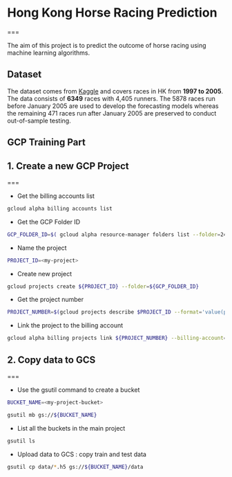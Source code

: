 # Hong Kong Horse Racing Prediction
===

The aim of this project is to predict the outcome of horse racing using machine learning algorithms.

## Dataset
The dataset comes from [Kaggle](https://www.kaggle.com/gdaley/hkracing) and covers races in HK from **1997 to 2005**. 
The data consists of **6349** races with 4,405 runners.
The 5878 races run before January 2005 are used to develop the forecasting models whereas the remaining 471 races run after January 2005 are preserved to conduct out-of-sample testing.

## GCP Training Part

## 1. Create a new GCP Project
===

* Get the billing accounts list

```bash
gcloud alpha billing accounts list
```

* Get the GCP Folder ID

```bash
GCP_FOLDER_ID=$( gcloud alpha resource-manager folders list --folder=244298749746 --format=json | jq -c '.[] | select( .displayName | contains("DATA"))' | jq '.name' | cut -f 2 -d '/' | sed 's/"//g')
```

* Name the project

```bash
PROJECT_ID=<my-project>
```

* Create new project

```bash
gcloud projects create ${PROJECT_ID} --folder=${GCP_FOLDER_ID}
```

* Get the project number

```bash
PROJECT_NUMBER=$(gcloud projects describe $PROJECT_ID --format='value(projectNumber)')
```

- Link the project to the billing account

```bash
gcloud alpha billing projects link ${PROJECT_NUMBER} --billing-account=${REPLACE_WITH_AN_ENABLED_ACCOUNT_ID}
```

## 2. Copy data to GCS
===

* Use the gsutil command to create a bucket

```bash
BUCKET_NAME=<my-project-bucket>

gsutil mb gs://${BUCKET_NAME}
```

* List all the buckets in the main project

```bash
gsutil ls
```

* Upload data to GCS : copy train and test data

```bash
gsutil cp data/*.h5 gs://${BUCKET_NAME}/data
```





